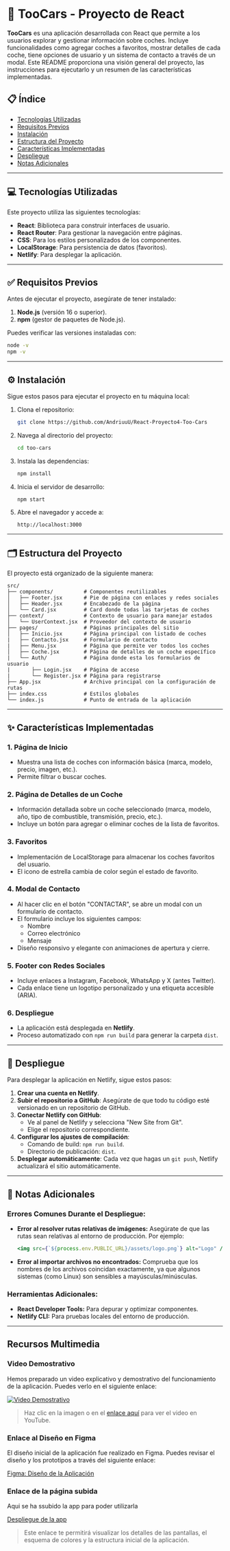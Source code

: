 
# 🚗 TooCars - Proyecto de React

**TooCars** es una aplicación desarrollada con React que permite a los usuarios explorar y gestionar información sobre coches. Incluye funcionalidades como agregar coches a favoritos, mostrar detalles de cada coche, tiene opciones de usuario y un sistema de contacto a través de un modal. Este README proporciona una visión general del proyecto, las instrucciones para ejecutarlo y un resumen de las características implementadas.

## 📋 Índice
- [Tecnologías Utilizadas](#-tecnologías-utilizadas)
- [Requisitos Previos](#-requisitos-previos)
- [Instalación](#-instalación)
- [Estructura del Proyecto](#-estructura-del-proyecto)
- [Características Implementadas](#-características-implementadas)
- [Despliegue](#-despliegue)
- [Notas Adicionales](#-notas-adicionales)

---

## 💻 Tecnologías Utilizadas

Este proyecto utiliza las siguientes tecnologías:

- **React**: Biblioteca para construir interfaces de usuario.
- **React Router**: Para gestionar la navegación entre páginas.
- **CSS**: Para los estilos personalizados de los componentes.
- **LocalStorage**: Para persistencia de datos (favoritos).
- **Netlify**: Para desplegar la aplicación.

---

## ✅ Requisitos Previos

Antes de ejecutar el proyecto, asegúrate de tener instalado:

1. **Node.js** (versión 16 o superior).
2. **npm** (gestor de paquetes de Node.js).

Puedes verificar las versiones instaladas con:
```bash
node -v
npm -v
```

---

## ⚙️ Instalación

Sigue estos pasos para ejecutar el proyecto en tu máquina local:

1. Clona el repositorio:
   ```bash
   git clone https://github.com/AndriuuU/React-Proyecto4-Too-Cars
   ```
2. Navega al directorio del proyecto:
   ```bash
   cd too-cars
   ```
3. Instala las dependencias:
   ```bash
   npm install
   ```
4. Inicia el servidor de desarrollo:
   ```bash
   npm start
   ```
5. Abre el navegador y accede a:
   ```
   http://localhost:3000
   ```

---

## 🗂️ Estructura del Proyecto

El proyecto está organizado de la siguiente manera:

```
src/
├── components/          # Componentes reutilizables
│   ├── Footer.jsx       # Pie de página con enlaces y redes sociales
│   ├── Header.jsx       # Encabezado de la página
│   └── Card.jsx         # Card donde todas las tarjetas de coches
├── context/             # Contexto de usuario para manejar estados 
│   └── UserContext.jsx  # Proveedor del contexto de usuario
├── pages/               # Páginas principales del sitio
│   ├── Inicio.jsx       # Página principal con listado de coches
|   ├── Contacto.jsx     # Formulario de contacto
|   ├── Menu.jsx         # Página que permite ver todos los coches
│   ├── Coche.jsx        # Página de detalles de un coche específico
|   └── Auth/            # Página donde esta los formularios de usuario
|       ├── Login.jsx    # Página de acceso
|       └── Register.jsx # Página para registrarse
├── App.jsx              # Archivo principal con la configuración de rutas
├── index.css            # Estilos globales
└── index.js             # Punto de entrada de la aplicación
```

---

## ✨ Características Implementadas

### 1. **Página de Inicio**
   - Muestra una lista de coches con información básica (marca, modelo, precio, imagen, etc.).
   - Permite filtrar o buscar coches.

### 2. **Página de Detalles de un Coche**
   - Información detallada sobre un coche seleccionado (marca, modelo, año, tipo de combustible, transmisión, precio, etc.).
   - Incluye un botón para agregar o eliminar coches de la lista de favoritos.

### 3. **Favoritos**
   - Implementación de LocalStorage para almacenar los coches favoritos del usuario.
   - El icono de estrella cambia de color según el estado de favorito.

### 4. **Modal de Contacto**
   - Al hacer clic en el botón "CONTACTAR", se abre un modal con un formulario de contacto.
   - El formulario incluye los siguientes campos:
     - Nombre
     - Correo electrónico
     - Mensaje
   - Diseño responsivo y elegante con animaciones de apertura y cierre.

### 5. **Footer con Redes Sociales**
   - Incluye enlaces a Instagram, Facebook, WhatsApp y X (antes Twitter).
   - Cada enlace tiene un logotipo personalizado y una etiqueta accesible (ARIA).

### 6. **Despliegue**
   - La aplicación está desplegada en **Netlify**.
   - Proceso automatizado con `npm run build` para generar la carpeta `dist`.

---

## 🚀 Despliegue

Para desplegar la aplicación en Netlify, sigue estos pasos:

1. **Crear una cuenta en Netlify**.
2. **Subir el repositorio a GitHub**:
   Asegúrate de que todo tu código esté versionado en un repositorio de GitHub.
3. **Conectar Netlify con GitHub**:
   - Ve al panel de Netlify y selecciona "New Site from Git".
   - Elige el repositorio correspondiente.
4. **Configurar los ajustes de compilación**:
   - Comando de build: `npm run build`.
   - Directorio de publicación: `dist`.
5. **Desplegar automáticamente**:
   Cada vez que hagas un `git push`, Netlify actualizará el sitio automáticamente.

---

## 📜 Notas Adicionales

### Errores Comunes Durante el Despliegue:
- **Error al resolver rutas relativas de imágenes:**
   Asegúrate de que las rutas sean relativas al entorno de producción. Por ejemplo:
   ```jsx
   <img src={`${process.env.PUBLIC_URL}/assets/logo.png`} alt="Logo" />
   ```
- **Error al importar archivos no encontrados:**
   Comprueba que los nombres de los archivos coincidan exactamente, ya que algunos sistemas (como Linux) son sensibles a mayúsculas/minúsculas.

### Herramientas Adicionales:
- **React Developer Tools:** Para depurar y optimizar componentes.
- **Netlify CLI:** Para pruebas locales del entorno de producción.

---

## Recursos Multimedia

### Video Demostrativo
Hemos preparado un video explicativo y demostrativo del funcionamiento de la aplicación. Puedes verlo en el siguiente enlace:

[![Video Demostrativo](https://img.youtube.com/vi/TU_ID_DE_VIDEO/0.jpg)](https://youtu.be/H6EEBICg6Mw)

> Haz clic en la imagen o en el [enlace aquí](https://youtu.be/H6EEBICg6Mw) para ver el video en YouTube.

### Enlace al Diseño en Figma
El diseño inicial de la aplicación fue realizado en Figma. Puedes revisar el diseño y los prototipos a través del siguiente enlace:

[Figma: Diseño de la Aplicación](https://www.figma.com/design/KCMWScOLeXDy5SJiSevHIG/Proyecto---Too-cars?m=auto&t=f3vAgjlDBbIu27Zl-1)


### Enlace de la página subida 
Aqui se ha ssubido la app para poder utilizarla

[Despliegue de la app](https://toocars.netlify.app/)
> Este enlace te permitirá visualizar los detalles de las pantallas, el esquema de colores y la estructura inicial de la aplicación.
